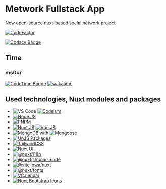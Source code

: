 # Metwork Fullstack App

New open-source nuxt-based social network project

[![CodeFactor](https://www.codefactor.io/repository/github/ms0ur/metwork-nuxt-fullstack/badge)](https://www.codefactor.io/repository/github/ms0ur/metwork-nuxt-fullstack)

[![Codacy Badge](https://app.codacy.com/project/badge/Grade/f3883266d0b44923be065ed34fd58467)](https://app.codacy.com/gh/ms0ur/Metwork-Nuxt-Fullstack/dashboard?utm_source=gh&utm_medium=referral&utm_content=&utm_campaign=Badge_grade)

## Time
### ms0ur
[![CodeTime Badge](https://img.shields.io/endpoint?style=flat-square&color=&url=https%3A%2F%2Fapi.codetime.dev%2Fshield%3Fid%3D26688%26project%3DMetwork-Nuxt-Fullstack%26in=0)](https://codetime.dev)
[![wakatime](https://wakatime.com/badge/user/018d5069-1ccd-4802-8757-8a0e2de3eb35/project/289145bd-4078-4344-8fab-1d2d0837d330.svg?style=flat-square)](https://wakatime.com/badge/user/018d5069-1ccd-4802-8757-8a0e2de3eb35/project/289145bd-4078-4344-8fab-1d2d0837d330?style=flat-square)

## Used technologies, Nuxt modules and packages

- ![VS Code](https://img.shields.io/badge/VS%20Code-black?style=for-the-badge) [![Codeium](https://img.shields.io/badge/Codeium-black?style=for-the-badge&logo=codeium&link=https://codeium.com/)](https://codeium.com/)
- [![Node.JS](https://img.shields.io/badge/Node.JS-black?style=for-the-badge&logo=nodedotjs&link=https://nodejs.org/en)](https://nodejs.org/en)
- [![PNPM](https://img.shields.io/badge/PNPM-black?style=for-the-badge&logo=pnpm&link=https://pnpm.io/)](https://pnpm.io/)
- [![Nuxt.JS](https://img.shields.io/badge/Nuxt.JS-black?style=for-the-badge&logo=nuxtdotjs&link=https://nuxt.com/)](https://nuxt.com/) [![Vue.JS](https://img.shields.io/badge/Vue.JS-black?style=for-the-badge&logo=vuedotjs&link=https://vuejs.org/)](https://vuejs.org/)
- [![MongoDB](https://img.shields.io/badge/MongoDB-black?style=for-the-badge&logo=mongodb&link=https://www.mongodb.com/)](https://www.mongodb.com/) with [![Mongoose](https://img.shields.io/badge/Mongoose-black?style=for-the-badge&logo=mongoose&link=http://mongoosejs.com/)](http://mongoosejs.com/)
- [![UnJS Packages](https://img.shields.io/badge/UnJS%20Packages-black?style=for-the-badge&logo=unjs&link=https://unjs.io/)](https://unjs.io/)
- [![TailwindCSS](https://img.shields.io/badge/TailwindCSS-black?style=for-the-badge&logo=tailwindcss&link=https://tailwindcss.com/)](https://tailwindcss.com/)
- [![Nuxt UI](https://img.shields.io/badge/Nuxt%20UI-black?style=for-the-badge&logo=nuxtdotjs&link=https://ui.nuxt.com/)](https://ui.nuxt.com/)
- [![@nuxt/i18n](https://img.shields.io/badge/@nuxt/i18n-black?style=for-the-badge&logo=nuxtdotjs&link=https://nuxt.com/modules/i18n)](https://nuxt.com/modules/i18n)
- [![@nuxtjs/color-mode](https://img.shields.io/badge/@nuxtjs/color--mode-black?style=for-the-badge&logo=nuxtdotjs&link=https://nuxt.com/modules/color-mode)](https://nuxt.com/modules/color-mode)
- [![@vite-pwa/nuxt](https://img.shields.io/badge/@vite--pwa/nuxt-black?style=for-the-badge&logo=pwa&logoColor=yellow&link=https://nuxt.com/modules/vite-pwa-nuxt)](https://nuxt.com/modules/vite-pwa-nuxt)
- [![@nuxt/fonts](https://img.shields.io/badge/@nuxt/fonts-black?style=for-the-badge&logo=nuxtdotjs&link=https://nuxt.com/modules/fonts)](https://nuxt.com/modules/fonts)
- [![VCalendar](https://img.shields.io/badge/VCalendar-black?style=for-the-badge&logo=googlecalendar&link=https://nuxt.com/modules/vcalendar)](https://nuxt.com/modules/vcalendar)
- [![Nuxt Bootstrap Icons](https://img.shields.io/badge/Nuxt%20Bootstrap%20Icons-black?style=for-the-badge&logo=bootstrap&link=https://nuxt.com/modules/nuxt-bootstrap-icons)](https://nuxt.com/modules/nuxt-bootstrap-icons)
